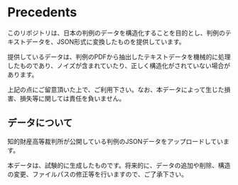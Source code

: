 # Precedents

このリポジトリは、日本の判例のデータを構造化することを目的とし、判例のテキストデータを、JSON形式に変換したものを提供しています。

提供しているデータは、判例のPDFから抽出したテキストデータを機械的に処理したものであり、ノイズが含まれていたり、正しく構造化がされていない場合があります。

上記の点にご留意頂いた上で、ご利用下さい。なお、本データによって生じた損害、損失等に関しては責任を負いません。

## データについて

知的財産高等裁判所が公開している判例のJSONデータをアップロードしています。

本データは、試験的に生成したものです。将来的に、データの追加や削除、構造の変更、ファイルパスの修正等を行いますので、ご了承下さい。